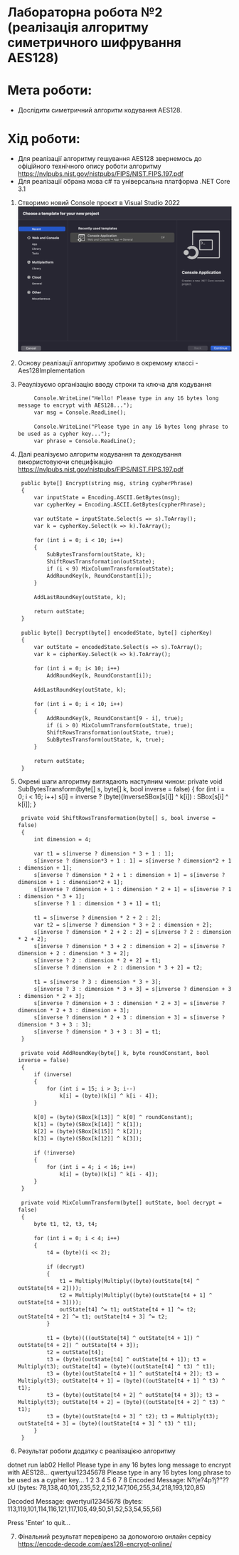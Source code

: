 # Лабораторна робота №2 (реалізація алгоритму симетричного шифрування AES128)

# Мета роботи: 
* Дослідити симетричний алгоритм кодування AES128.
  
# Хід роботи:
* Для реалізації алгоритму гешування AES128 звернемось до офіційного технічного опису роботи алгоритму https://nvlpubs.nist.gov/nistpubs/FIPS/NIST.FIPS.197.pdf
* Для реалізації обрана мова c# та універсальна платформа .NET Core 3.1

1. Створимо новий Console проєкт в Visual Studio 2022
![alt text](https://github.com/Konstantin86/SecuredProgramming_KostiantynLazurenko/blob/main/lab01/vs_project.png?raw=true)
1. Основу реалізації алгоритму зробимо в окремому классі - Aes128Implementation
2. Реаулізуємо організацію вводу строки та ключа для кодування

            Console.WriteLine("Hello! Please type in any 16 bytes long message to encrypt with AES128...");
            var msg = Console.ReadLine();

            Console.WriteLine("Please type in any 16 bytes long phrase to be used as a cypher key...");
            var phrase = Console.ReadLine();
   
3. Далі реалізуємо алгоритм кодування та декодування використовуючи специфікацію https://nvlpubs.nist.gov/nistpubs/FIPS/NIST.FIPS.197.pdf

        public byte[] Encrypt(string msg, string cypherPhrase)
        {
            var inputState = Encoding.ASCII.GetBytes(msg);
            var cypherKey = Encoding.ASCII.GetBytes(cypherPhrase);

            var outState = inputState.Select(s => s).ToArray();
            var k = cypherKey.Select(k => k).ToArray();

            for (int i = 0; i < 10; i++)
            {
                SubBytesTransform(outState, k);
                ShiftRowsTransformation(outState);
                if (i < 9) MixColumnTransform(outState);
                AddRoundKey(k, RoundConstant[i]);
            }

            AddLastRoundKey(outState, k);

            return outState;
        }

        public byte[] Decrypt(byte[] encodedState, byte[] cipherKey)
        {
            var outState = encodedState.Select(s => s).ToArray();
            var k = cipherKey.Select(k => k).ToArray();

            for (int i = 0; i< 10; i++)
                AddRoundKey(k, RoundConstant[i]);

            AddLastRoundKey(outState, k);

            for (int i = 0; i < 10; i++)
            {
                AddRoundKey(k, RoundConstant[9 - i], true);
                if (i > 0) MixColumnTransform(outState, true);
                ShiftRowsTransformation(outState, true);
                SubBytesTransform(outState, k, true);
            }

            return outState;
        }

5. Окремі шаги алгоритму виглядають наступним чином:
        private void SubBytesTransform(byte[] s, byte[] k, bool inverse = false)
        {
            for (int i = 0; i < 16; i++)
                s[i] = inverse ? (byte)(InverseSBox[s[i]] ^ k[i]) : SBox[s[i] ^ k[i]];
        }

        private void ShiftRowsTransformation(byte[] s, bool inverse = false)
        {
            int dimension = 4;

            var t1 = s[inverse ? dimension * 3 + 1 : 1];
            s[inverse ? dimension*3 + 1 : 1] = s[inverse ? dimension*2 + 1 : dimension + 1];
            s[inverse ? dimension * 2 + 1 : dimension + 1] = s[inverse ? dimension + 1 : dimension*2 + 1];
            s[inverse ? dimension + 1 : dimension * 2 + 1] = s[inverse ? 1 : dimension * 3 + 1];
            s[inverse ? 1 : dimension * 3 + 1] = t1;

            t1 = s[inverse ? dimension * 2 + 2 : 2];
            var t2 = s[inverse ? dimension * 3 + 2 : dimension + 2];
            s[inverse ? dimension * 2 + 2 : 2] = s[inverse ? 2 : dimension * 2 + 2];
            s[inverse ? dimension * 3 + 2 : dimension + 2] = s[inverse ? dimension + 2 : dimension * 3 + 2];
            s[inverse ? 2 : dimension * 2 + 2] = t1;
            s[inverse ? dimension  + 2 : dimension * 3 + 2] = t2;

            t1 = s[inverse ? 3 : dimension * 3 + 3];
            s[inverse ? 3 : dimension * 3 + 3] = s[inverse ? dimension + 3 : dimension * 2 + 3];
            s[inverse ? dimension + 3 : dimension * 2 + 3] = s[inverse ? dimension * 2 + 3 : dimension + 3];
            s[inverse ? dimension * 2 + 3 : dimension + 3] = s[inverse ? dimension * 3 + 3 : 3];
            s[inverse ? dimension * 3 + 3 : 3] = t1;
        }

        private void AddRoundKey(byte[] k, byte roundConstant, bool inverse = false)
        {
            if (inverse)
            {
                for (int i = 15; i > 3; i--)
                    k[i] = (byte)(k[i] ^ k[i - 4]);
            }

            k[0] = (byte)(SBox[k[13]] ^ k[0] ^ roundConstant);
            k[1] = (byte)(SBox[k[14]] ^ k[1]);
            k[2] = (byte)(SBox[k[15]] ^ k[2]);
            k[3] = (byte)(SBox[k[12]] ^ k[3]);

            if (!inverse)
            {
                for (int i = 4; i < 16; i++)
                    k[i] = (byte)(k[i] ^ k[i - 4]);
            }
        }

        private void MixColumnTransform(byte[] outState, bool decrypt = false)
        {
            byte t1, t2, t3, t4;

            for (int i = 0; i < 4; i++)
            {
                t4 = (byte)(i << 2);

                if (decrypt)
                {
                    t1 = Multiply(Multiply((byte)(outState[t4] ^ outState[t4 + 2])));
                    t2 = Multiply(Multiply((byte)(outState[t4 + 1] ^ outState[t4 + 3])));
                    outState[t4] ^= t1; outState[t4 + 1] ^= t2; outState[t4 + 2] ^= t1; outState[t4 + 3] ^= t2;
                }

                t1 = (byte)(((outState[t4] ^ outState[t4 + 1]) ^ outState[t4 + 2]) ^ outState[t4 + 3]);
                t2 = outState[t4];
                t3 = (byte)(outState[t4] ^ outState[t4 + 1]); t3 = Multiply(t3); outState[t4] = (byte)((outState[t4] ^ t3) ^ t1);
                t3 = (byte)(outState[t4 + 1] ^ outState[t4 + 2]); t3 = Multiply(t3); outState[t4 + 1] = (byte)((outState[t4 + 1] ^ t3) ^ t1);
                t3 = (byte)(outState[t4 + 2] ^ outState[t4 + 3]); t3 = Multiply(t3); outState[t4 + 2] = (byte)((outState[t4 + 2] ^ t3) ^ t1);
                t3 = (byte)(outState[t4 + 3] ^ t2); t3 = Multiply(t3); outState[t4 + 3] = (byte)((outState[t4 + 3] ^ t3) ^ t1);
            }
        }

6. Результат роботи додатку с реалізацією алгоритму

dotnet run lab02
Hello! Please type in any 16 bytes long message to encrypt with AES128...
qwertyui12345678
Please type in any 16 bytes long phrase to be used as a cypher key...
1 2 3 4 5 6 7 8 
Encoded Message: N?(e?4p?j?"??xU (bytes: 78,138,40,101,235,52,2,112,147,106,255,34,218,193,120,85)


Decoded Message: qwertyui12345678 (bytes: 113,119,101,114,116,121,117,105,49,50,51,52,53,54,55,56)

Press 'Enter' to quit...

7. Фінальний результат перевірено за допомогою онлайн сервісу https://encode-decode.com/aes128-encrypt-online/
